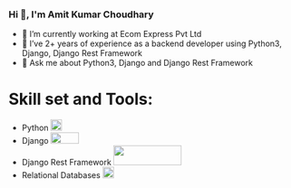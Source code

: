 ### Hi 👋, I'm Amit Kumar Choudhary
 - 🔭 I’m currently working at Ecom Express Pvt Ltd
 - 🌱 I’ve 2+ years of experience as a backend developer using Python3, Django, Django Rest Framework
 -  💬 Ask me about Python3, Django and Django Rest Framework
# Skill set and Tools:
  - Python <img src="https://user-images.githubusercontent.com/45892851/133791249-1985bec7-2de9-4422-a1be-374e2082ff1c.png"  width="20" height="20"/>
  - Django <img src="https://user-images.githubusercontent.com/45892851/133791765-9aa1a5f8-a38d-463b-8895-a8dd4433d3df.jpeg" width="50" height="20"/>
  - Django Rest Framework <img src="https://user-images.githubusercontent.com/45892851/133791992-cb6c0284-2e9a-4ecc-a9f5-f029b12588fd.png" width="120" height="35"/>
  - Relational Databases <img src="https://user-images.githubusercontent.com/45892851/133792807-f430c32b-125d-4999-8c63-b2688cfbaaa9.jpeg" width="20" height="20"/>

